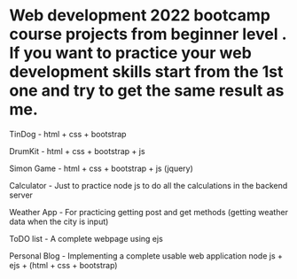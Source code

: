 # Web development 2022 bootcamp course projects from beginner level . If you want to practice your web development skills start from the 1st one and try to get the same result as me.

TinDog - html + css + bootstrap

DrumKit - html + css + bootstrap + js 

Simon Game - html + css + bootstrap + js (jquery)

Calculator - Just to practice node js to do all the calculations in the backend server

Weather App - For practicing getting post and get methods (getting weather data when the city is input)

ToDO list - A complete webpage using ejs

Personal Blog - Implementing a complete usable web application node js + ejs + (html + css + bootstrap)
